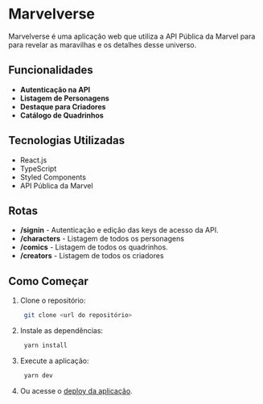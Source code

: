 # Marvelverse

Marvelverse é uma aplicação web que utiliza a API Pública da Marvel para para revelar as maravilhas e os detalhes desse universo.
## Funcionalidades

- **Autenticação na API**
- **Listagem de Personagens** 
- **Destaque para Criadores** 
- **Catálogo de Quadrinhos** 

## Tecnologias Utilizadas

- React.js
- TypeScript
- Styled Components
- API Pública da Marvel

 ## Rotas

 - **/signin** - Autenticação e edição das keys de acesso da API.
 - **/characters** - Listagem de todos os personagens
 - **/comics** - Listagem de todos os quadrinhos.
 - **/creators**  - Listagem de todos os criadores

## Como Começar

1. Clone o repositório:

   ```bash
    git clone <url do repositório>
    ```

2. Instale as dependências:

   ```bash
    yarn install
    ```

3. Execute a aplicação:

   ```bash
    yarn dev
    ```
   
4. Ou acesse o [deploy da aplicação](https://marvelverse-liard.vercel.app/).

